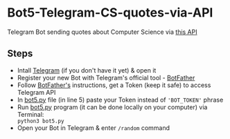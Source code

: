 # Bot5-Telegram-CS-quotes-via-API

Telegram Bot sending quotes about Computer Science via <a href="http://quotes.stormconsultancy.co.uk/api"> this API</a> <br>

<h2>Steps</h2>
<ul>
  <li>Intall <a href="https://telegram.org/">Telegram</a> (if you don't have it yet) & open it</li>
  <li>Register your new Bot with Telegram's official tool - <a href="https://telegram.me/BotFather">BotFather</a></li>
  <li>Follow <a href="https://telegram.me/BotFather">BotFather's</a> instructions, get a Token (keep it safe) to access Telegram API</li>  
  <li>In <a href="https://github.com/DS-jr/Bot5-Telegram-CS-quotes-via-API/blob/main/bot5.py">bot5.py</a> file (in line 5) paste your Token instead of <code>'BOT_TOKEN'</code> phrase</li>
  <li>Run <a href="https://github.com/DS-jr/Bot5-Telegram-CS-quotes-via-API/blob/main/bot5.py">bot5.py</a> program (it can be done locally on your computer) via Terminal:</li>
  <code>python3 bot5.py</code><br> 
  <li>Open your Bot in Telegram & enter <code>/random</code> command</li>
</ul>
